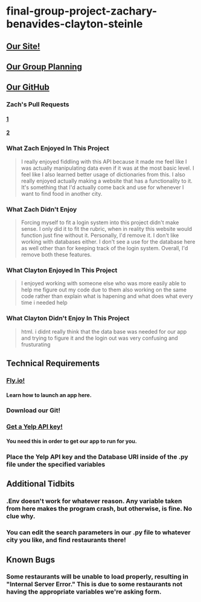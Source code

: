 # final-group-project-zachary-benavides-clayton-steinle
## [Our Site!](https://long-silence-6282.fly.dev/)
## [Our Group Planning](https://docs.google.com/document/d/1wktLUF536iGVRlM_Io-guxi5iHgNSC44LhCqXgNwNW4/edit?usp=sharing)
## [Our GitHub](https://github.com/Mothraguy/final-group-project-zachary-benavides-clayton-steinle)
### Zach's Pull Requests
#### [1](https://github.com/Mothraguy/final-group-project-zachary-benavides-clayton-steinle/pull/1)
#### [2](https://github.com/Mothraguy/final-group-project-zachary-benavides-clayton-steinle/pull/2)
### What Zach Enjoyed In This Project
> I really enjoyed fiddling with this API because it made me feel like I was actually manipulating data even if it was at the most basic level. I feel like I also learned better usage of dictionaries from this.
> I also really enjoyed actually making a website that has a functionality to it. It's something that I'd actually come back and use for whenever I want to find food in another city.
### What Zach Didn't Enjoy
> Forcing myself to fit a login system into this project didn't make sense. I only did it to fit the rubric, when in reality this website would function just fine without it. Personally, I'd remove it.
> I don't like working with databases either. I don't see a use for the database here as well other than for keeping track of the login system. Overall, I'd remove both these features.
### What Clayton Enjoyed In This Project
> I enjoyed working with someone else who was more easily able to help me figure out my code due to them also working on the same code rather than explain what is hapening and what does what every time i needed help
### What Clayton Didn't Enjoy In This Project
> html.
> i didnt really think that the data base was needed for our app and trying to figure it and the login out was very confusing and frusturating
## Technical Requirements
### [Fly.io!](https://fly.io/)
#### Learn how to launch an app here.
### Download our Git!
### [Get a Yelp API key!](https://www.yelp.com/developers/v3/manage_app)
#### You need this in order to get our app to run for you.
### Place the Yelp API key and the Database URI inside of the .py file under the specified variables
## Additional Tidbits
### .Env doesn't work for whatever reason. Any variable taken from here makes the program crash, but otherwise, is fine. No clue why.
### You can edit the search parameters in our .py file to whatever city you like, and find restaurants there!
## Known Bugs
### Some restaurants will be unable to load properly, resulting in "Internal Server Error." This is due to some restaurants not having the appropriate variables we're asking form.
